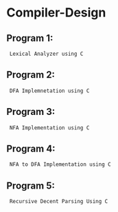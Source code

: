 # Compiler-Design

## Program 1:
     Lexical Analyzer using C
## Program 2:
     DFA Implemnetation using C
## Program 3:
     NFA Implementation using C
## Program 4:
     NFA to DFA Implementation using C
## Program 5:
     Recursive Decent Parsing Using C
     
